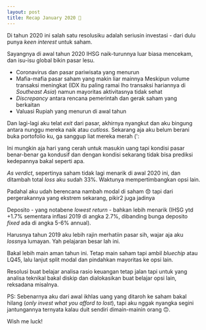 ```yaml
---
layout: post
title: Recap January 2020 💸
---
```



Di tahun 2020 ini salah satu resolusiku adalah seriusin investasi - dari dulu punya *keen interest* untuk saham.

Sayangnya di awal tahun 2020 IHSG naik-turunnya luar biasa mencekam, dan isu-isu global bikin pasar lesu.

- Coronavirus dan pasar pariwisata yang menurun
- Mafia-mafia pasar saham yang makin liar mainnya
Meskipun volume transaksi meningkat (IDX itu paling ramai lho transaksi hariannya di *Southeast Asia*) namun mayoritas aktivitasnya tidak sehat
- *Discrepancy* antara rencana pemerintah dan gerak saham yang berkaitan
- Valuasi Rupiah yang menurun di awal tahun

Dan lagi-lagi aku telat *exit* dari pasar, akhirnya nyangkut dan aku bingung antara nunggu mereka naik atau *cutloss.* Sekarang aja aku belum berani buka portofolio ku, ga sanggup liat mereka merah (':

Ini mungkin aja hari yang cerah untuk masukin uang tapi kondisi pasar benar-benar ga kondusif dan dengan kondisi sekarang tidak bisa prediksi kedepannya bakal seperti apa.

*As verdict*, sepertinya saham tidak lagi menarik di awal 2020 ini, dan ditambah total *loss* aku sudah 33%. Waktunya mempertimbangkan opsi lain. 

Padahal aku udah berencana nambah modal di saham 😞 tapi dari pergerakannya yang ekstrem sekarang, pikir2 juga jadinya

Deposito - yang notabene *lowest return* - bahkan lebih menarik (IHSG ytd +1.7% sementara inflasi 2019 di angka 2.7%, dibanding bunga deposito *fixed* ada di angka 5-6% annual).

Harusnya tahun 2019 aku lebih rajin merhatiin pasar sih, wajar aja aku *loss*nya lumayan. Yah pelajaran besar lah ini.

Bakal lebih main aman tahun ini. Tetap main saham tapi ambil *bluechip* atau LQ45, lalu lanjut split modal dan pindahkan mayoritas ke opsi lain. 

Resolusi buat belajar analisa rasio keuangan tetap jalan tapi untuk yang analisa teknikal bakal diskip dan dialokasikan buat belajar opsi lain, reksadana misalnya.

PS: Sebenarnya aku dari awal ikhlas uang yang ditaroh ke saham bakal hilang (*only invest what you afford to lost*), tapi aku nggak nyangka segini jantungannya ternyata kalau duit sendiri dimain-mainin orang 🙃.

Wish me luck!
